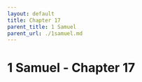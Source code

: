 ```yaml
---
layout: default
title: Chapter 17
parent_title: 1 Samuel
parent_url: ./1samuel.md
---
```


# 1 Samuel - Chapter 17

